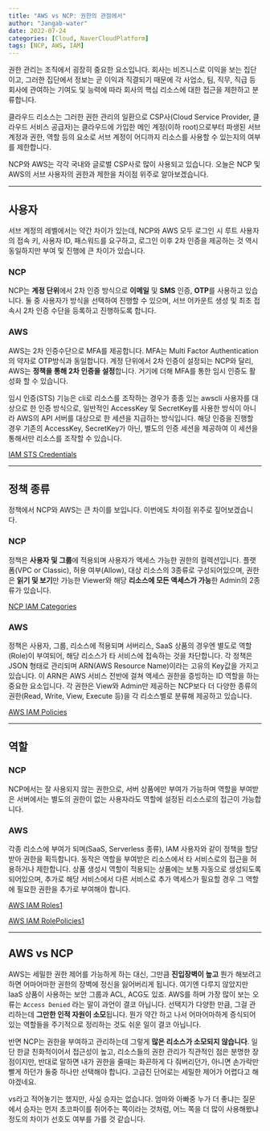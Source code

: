 ```yaml
---
title: "AWS vs NCP: 권한의 관점에서"
author: "Jangab-water"
date: 2022-07-24
categories: [Cloud, NaverCloudPlatform]
tags: [NCP, AWS, IAM]
---
```

권한 관리는 조직에서 굉장히 중요한 요소입니다. 회사는 비즈니스로 이익을 보는 집단이고, 그러한 집단에서 정보는 곧 이익과 직결되기 때문에 각 사업소, 팀, 직무, 직급 등 회사에 관여하는 기여도 및 능력에 따라 회사의 핵심 리소스에 대한 접근을 제한하고 분류합니다.

클라우드 리소스는 그러한 권한 관리의 일환으로 CSP사(Cloud Service Provider, 클라우드 서비스 공급자)는 클라우드에 가입한 메인 계정(이하 root)으로부터 파생된 서브 계정과 권한, 역할 등의 요소로 서브 계정이 어디까지 리소스를 사용할 수 있는지의 여부를 제한합니다.

NCP와 AWS는 각각 국내와 글로벌 CSP사로 많이 사용되고 있습니다. 오늘은 NCP 및 AWS의 서브 사용자의 권한과 제한을 차이점 위주로 알아보겠습니다.

---

## 사용자

서브 계정의 레벨에서는 약간 차이가 있는데, NCP와 AWS 모두 로그인 시 루트 사용자의 접속 키, 사용자 ID, 패스워드를 요구하고, 로그인 이후 2차 인증을 제공하는 것 역시 동일하지만 부여 및 진행에 큰 차이가 있습니다.

### NCP

NCP는 **계정 단위**에서 2차 인증 방식으로 **이메일** 및 **SMS** 인증, **OTP**를 사용하고 있습니다. 둘 중 사용자가 방식을 선택하여 진행할 수 있으며, 서브 어카운트 생성 및 최초 접속시 2차 인증 수단을 등록하고 진행하도록 합니다.

### AWS

AWS는 2차 인증수단으로 MFA를 제공합니다. MFA는 Multi Factor Authentication의 약자로 OTP방식과 동일합니다. 계정 단위에서 2차 인증이 설정되는 NCP와 달리, AWS는 **정책을 통해 2차 인증을 설정**합니다. 거기에 더해 MFA를 통한 임시 인증도 활성화 할 수 있습니다.

임시 인증(STS) 기능은 cli로 리소스를 조작하는 경우가 종종 있는 awscli 사용자를 대상으로 한 인증 방식으로, 일반적인 AccessKey 및 SecretKey를 사용한 방식이 아니라 AWS의 API 서버를 대상으로 한 세션을 지급하는 방식입니다. 해당 인증을 진행할 경우 기존의 AccessKey, SecretKey가 아닌, 별도의 인증 세션을 제공하여 이 세션을 통해서만 리소스를 조작할 수 있습니다.

[IAM STS Credentials](/assets/imgs/2022-07-24-aws-vs-ncp-in-iam/1.jpg)

---

## 정책 종류

정책에서 NCP와 AWS는 큰 차이를 보입니다. 이번에도 차이점 위주로 짚어보겠습니다.

### NCP

정책은 **사용자 및 그룹**에 적용되며 사용자가 액세스 가능한 권한의 컬렉션입니다. 플랫폼(VPC or Classic), 허용 여부(Allow), 대상 리소스의 3종류로 구성되어있으며, 권한은 **읽기 및 보기**만 가능한 Viewer와 해당 **리소스에 모든 액세스가 가능**한 Admin의 2종류가 있습니다.

[NCP IAM Categories](/assets/imgs/2022-07-24-aws-vs-ncp-in-iam/2.png)

### AWS

정책은 사용자, 그룹, 리소스에 적용되며 서버리스, SaaS 상품의 경우엔 별도로 역할(Role)이 부여되어, 해당 리소스가 타 서비스에 접속하는 것을 차단합니다. 각 정책은 JSON 형태로 관리되며 ARN(AWS Resource Name)이라는 고유의 Key값을 가지고 있습니다. 이 ARN은 AWS 서비스 전반에 걸쳐 액세스 권한을 증빙하는 ID 역할을 하는 중요한 요소입니다. 각 권한은 View와 Admin만 제공하는 NCP보다 더 다양한 종류의 권한(Read, Write, View, Execute 등)을 각 리소스별로 분류해 제공하고 있습니다.

[AWS IAM Policies](/assets/imgs/2022-07-24-aws-vs-ncp-in-iam/3.png)

---

## 역할

### NCP

NCP에서는 잘 사용되지 않는 권한으로, 서버 상품에만 부여가 가능하며 역할을 부여받은 서버에서는 별도의 권한이 없는 사용자라도 역할에 설정된 리소스로의 접근이 가능합니다.

### AWS

각종 리소스에 부여가 되며(SaaS, Serverless 종류), IAM 사용자와 같이 정책을 할당받아 권한을 획득합니다. 동작은 역할을 부여받은 리소스에서 타 서비스로의 접근을 허용하거나 제한합니다. 상품 생성시 역할이 적용되는 상품에는 보통 자동으로 생성되도록 되어있으며, 추가로 해당 서비스에서 다른 서비스로 추가 액세스가 필요할 경우 그 역할에 필요한 권한을 추가로 부여해야 합니다.

[AWS IAM Roles1](/assets/imgs/2022-07-24-aws-vs-ncp-in-iam/4.png)

[AWS IAM RolePolicies1](/assets/imgs/2022-07-24-aws-vs-ncp-in-iam/5.png)

---

## AWS vs NCP

AWS는 세밀한 권한 제어를 가능하게 하는 대신, 그만큼 **진입장벽이 높고** 뭔가 해보려고 하면 어마어마한 권한의 장벽에 정신을 잃어버리게 됩니다. 여기엔 다루지 않았지만 IaaS 상품이 사용하는 보안 그룹과 ACL, ACG도 있죠. AWS를 하며 가장 많이 보는 오류는 `Access Denied` 라는 말이 과언이 결코 아닙니다. 선택지가 다양한 만큼, 그걸 관리하는데 **그만한 인적 자원이 소모**됩니다. 뭔가 약간 하고 나서 어마어마하게 증식되어있는 역할들을 주기적으로 정리하는 것도 쉬운 일이 결코 아닙니다.

반면 NCP는 권한을 부여하고 관리하는데 그렇게 **많은 리소스가 소모되지 않습니다**. 일단 한글 친화적이어서 접근성이 높고, 리소스들의 권한 관리가 직관적인 점은 분명한 장점이지만, 반대로 말하면 내가 권한을 줄때는 화끈하게 다 줘버리던가, 아니면 손가락만 빨게 하던가 둘중 하나만 선택해야 합니다. 고급진 단어로는 세밀한 제어가 어렵다고 해야겠네요.

vs라고 적어놓기는 했지만, 사실 승자는 없습니다. 엄마와 아빠중 누가 더 좋냐는 질문에서 승자는 먼저 초코파이를 쥐어주는 쪽이라는 것처럼, 어느 쪽을 더 많이 사용해봤냐 정도의 차이가 선호도 여부를 가를 것 같습니다.